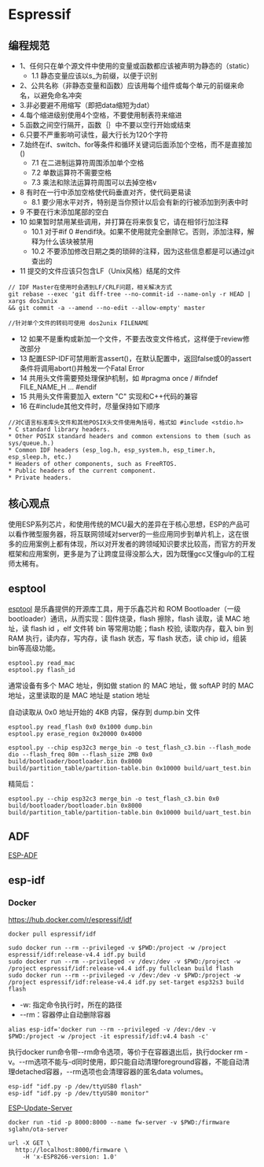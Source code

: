# Espressif


## 编程规范

* 1、任何只在单个源文件中使用的变量或函数都应该被声明为静态的（static）
    * 1.1 静态变量应该以s_为前缀，以便于识别
* 2、公共名称（非静态变量和函数）应该用每个组件或每个单元的前缀来命名，以避免命名冲突
* 3.非必要避不用缩写（即把data缩短为dat）
* 4.每个缩进级别使用4个空格，不要使用制表符来缩进
* 5.函数之间空行隔开，函数｛｝中不要以空行开始或结束
* 6.只要不严重影响可读性，最大行长为120个字符
* 7.始终在if、switch、for等条件和循环关键词后面添加个空格，而不是直接加()
    * 7.1 在二进制运算符周围添加单个空格
    * 7.2 单数运算符不需要空格
    * 7.3 乘法和除法运算符周围可以去掉空格v
* 8 有时在一行中添加空格使代码垂直对齐，使代码更易读
    * 8.1 要少用水平对齐，特别是当你预计以后会有新的行被添加到列表中时
* 9 不要在行末添加尾部的空白
* 10 如果暂时禁用某些调用，并打算在将来恢复它，请在相邻行加注释
    * 10.1 对于#if 0 #endif块。如果不使用就完全删除它。否则，添加注释，解释为什么该块被禁用
    * 10.2 不要添加修改日期之类的琐碎的注释，因为这些信息都是可以通过git查出的
* 11 提交的文件应该只包含LF（Unix风格）结尾的文件

```
// IDF Master在使用时会遇到LF/CRLF问题，相关解决方式
git rebase --exec 'git diff-tree --no-commit-id --name-only -r HEAD | xargs dos2unix
&& git commit -a --amend --no-edit --allow-empty' master

//针对单个文件的转码可使用 dos2unix FILENAME

```
* 12 如果不是重构或新加一个文件，不要去改变文件格式，这样便于review修改部分
* 13 配置ESP-IDF可禁用断言assert()，在默认配置中，返回false或0的assert条件将调用abort()并触发一个Fatal Error
* 14 共用头文件需要预处理保护机制，如 #pragma once / #ifndef FILE_NAME_H ... #endif
* 15 共用头文件需要加入 extern "C" 实现和C++代码的兼容
* 16 在#include其他文件时，尽量保持如下顺序
```
//对C语言标准库头文件和其他POSIX头文件使用角括号，格式如 #include <stdio.h>
* C standard library headers.
* Other POSIX standard headers and common extensions to them (such as sys/queue.h.)
* Common IDF headers (esp_log.h, esp_system.h, esp_timer.h, esp_sleep.h, etc.)
* Headers of other components, such as FreeRTOS.
* Public headers of the current component.
* Private headers.

```

## 核心观点

使用ESP系列芯片，和使用传统的MCU最大的差异在于核心思想，ESP的产品可以看作微型服务器，将互联网领域对server的一些应用同步到单片机上，这在很多的应用案例上都有体现，所以对开发者的跨领域知识要求比较高，而官方的开发框架和应用案例，更多是为了让跨度显得没那么大，因为既懂gcc又懂gulp的工程师太稀有。



## esptool

[esptool](https://github.com/espressif/esptool) 是乐鑫提供的开源库工具，用于乐鑫芯片和 ROM Bootloader（一级 bootloader）通讯，从而实现：固件烧录，flash 擦除，flash 读取，读 MAC 地址，读 flash id ，elf 文件转 bin 等常用功能；flash 校验, 读取内存，载入 bin 到 RAM 执行，读内存，写内存，读 flash 状态，写 flash 状态，读 chip id，组装 bin等高级功能。


```
esptool.py read_mac
esptool.py flash_id
```
通常设备有多个 MAC 地址，例如做 station 的 MAC 地址，做 softAP 时的 MAC 地址，这里读取的是 MAC 地址是 station 地址

自动读取从 0x0 地址开始的 4KB 内容，保存到 dump.bin 文件

```
esptool.py read_flash 0x0 0x1000 dump.bin
esptool.py erase_region 0x20000 0x4000
```

```
esptool.py --chip esp32c3 merge_bin -o test_flash_c3.bin --flash_mode dio --flash_freq 80m --flash_size 2MB 0x0 build/bootloader/bootloader.bin 0x8000 build/partition_table/partition-table.bin 0x10000 build/uart_test.bin
```

精简后：

```
esptool.py --chip esp32c3 merge_bin -o test_flash_c3.bin 0x0 build/bootloader/bootloader.bin 0x8000 build/partition_table/partition-table.bin 0x10000 build/uart_test.bin
```



## ADF

[ESP-ADF](https://github.com/espressif/esp-adf)


## esp-idf


### Docker

https://hub.docker.com/r/espressif/idf

```
docker pull espressif/idf
```

```build
sudo docker run --rm --privileged -v $PWD:/project -w /project espressif/idf:release-v4.4 idf.py build
sudo docker run --rm --privileged -v /dev:/dev -v $PWD:/project -w /project espressif/idf:release-v4.4 idf.py fullclean build flash
sudo docker run --rm --privileged -v /dev:/dev -v $PWD:/project -w /project espressif/idf:release-v4.4 idf.py set-target esp32s3 build flash
```
* -w: 指定命令执行时，所在的路径
* --rm：容器停止自动删除容器


```alias
alias esp-idf='docker run --rm --privileged -v /dev:/dev -v $PWD:/project -w /project -it espressif/idf:v4.4 bash -c'
```

执行docker run命令带--rm命令选项，等价于在容器退出后，执行docker rm -v。--rm选项不能与-d同时使用，即只能自动清理foreground容器，不能自动清理detached容器，--rm选项也会清理容器的匿名data volumes。

```
esp-idf "idf.py -p /dev/ttyUSB0 flash"
esp-idf "idf.py -p /dev/ttyUSB0 monitor"
```

[ESP-Update-Server](https://github.com/fito-jaeuklee/ESP32_LOCAL_OTA_SERVER)


```
docker run -tid -p 8000:8000 --name fw-server -v $PWD:/firmware sglahn/ota-server
```

```
url -X GET \
  http://localhost:8000/firmware \
    -H 'x-ESP8266-version: 1.0'
```


